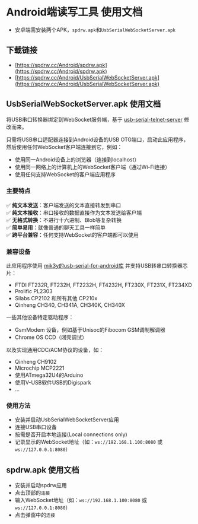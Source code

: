 # Android端读写工具 使用文档
 
 - 安卓端需安装两个APK，`spdrw.apk`和`UsbSerialWebSocketServer.apk`

## 下载链接

 - [https://spdrw.cc/Android/spdrw.apk](https://spdrw.cc/Android/spdrw.apk)
 - [https://spdrw.cc/Android/UsbSerialWebSocketServer.apk](https://spdrw.cc/Android/UsbSerialWebSocketServer.apk)

## UsbSerialWebSocketServer.apk 使用文档

将USB串口转换器绑定到WebSocket服务端，基于 [usb-serial-telnet-server](https://github.com/ClusterM/usb-serial-telnet-server) 修改而来。

只需将USB串口适配器连接到Android设备的USB OTG端口，启动此应用程序，然后使用任何WebSocket客户端连接到它，例如：
* 使用同一Android设备上的浏览器（连接到localhost）
* 使用同一网络上的计算机上的WebSocket客户端（通过Wi-Fi连接）
* 使用任何支持WebSocket的客户端应用程序

### 主要特点

✅ **纯文本发送**：客户端发送的文本直接转发到串口  
✅ **纯文本接收**：串口接收的数据直接作为文本发送给客户端  
✅ **无格式转换**：不进行十六进制、Blob等复杂转换  
✅ **简单易用**：就像普通的聊天工具一样简单  
✅ **跨平台兼容**：任何支持WebSocket的客户端都可以使用

### 兼容设备

此应用程序使用 [mik3y的usb-serial-for-android库](https://github.com/mik3y/usb-serial-for-android) 并支持USB转串口转换器芯片：

* FTDI FT232R, FT232H, FT2232H, FT4232H, FT230X, FT231X, FT234XD
* Prolific PL2303
* Silabs CP2102 和所有其他 CP210x
* Qinheng CH340, CH341A, CH340K, CH340X

一些其他设备特定驱动程序：
* GsmModem 设备，例如基于Unisoc的Fibocom GSM调制解调器
* Chrome OS CCD（闭壳调试）

以及实现通用CDC/ACM协议的设备，如：
* Qinheng CH9102
* Microchip MCP2221
* 使用ATmega32U4的Arduino
* 使用V-USB软件USB的Digispark
* ...

### 使用方法

- 安装并启动UsbSerialWebSocketServer应用
- 连接USB串口设备
- 按需是否开启本地连接(Local connections only)
- 记录显示的WebSocket地址（如：`ws://192.168.1.100:8080` 或 `ws://127.0.0.1:8080`）

## spdrw.apk 使用文档

 - 安装并启动spdrw应用
 - 点击顶部的`连接`
 - 输入WebSocket地址（如：`ws://192.168.1.100:8080` 或 `ws://127.0.0.1:8080`）
 - 点击弹窗中的`连接`